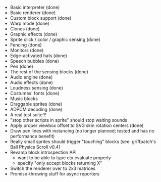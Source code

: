 - Basic interpreter (done)
- Basic renderer (done)
- Custom block support (done)
- Warp mode (done)
- Clones (done)
- Graphic effects (done)
- Sprite click / color / graphic sensing (done)
- Fencing (done)
- Monitors (done)
- Edge-activated hats (done)
- Speech bubbles (done)
- Pen (done)
- The rest of the sensing blocks (done)
- Audio engine (done)
- Audio effects (done)
- Loudness sensing (done)
- Costumes' fonts (done)
- Music blocks
- Draggable sprites (done)
- ADPCM decoding (done)
- A real test suite!!!
- "stop other scripts in sprite" should stop waiting sounds
- Apply proper viewbox offset to SVG skin rotation centers (done)
- Draw pen lines with instancing (no longer planned; tested and has no performance benefit)
- Really small sprites should trigger "touching" blocks (see: griffpatch's Ball Physics Scroll v0.4)
- Revamp block introspection API
    - want to be able to type ctx.evaluate properly
    - specify "only accept blocks returning X"
- Switch the renderer over to 2x3 matrices
- Promise-throwing stuff for async reporters
